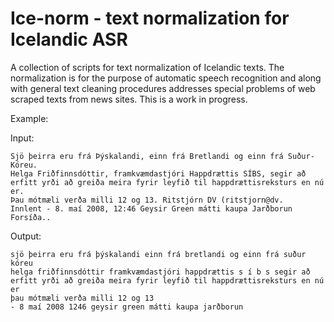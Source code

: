 # Ice-norm - text normalization for Icelandic ASR

A collection of scripts for text normalization of Icelandic texts. The normalization is for the purpose of automatic speech recognition and along with general text cleaning procedures addresses special problems of web scraped texts from news sites. This is a work in progress.

Example:

Input:

	Sjö þeirra eru frá Þýskalandi, einn frá Bretlandi og einn frá Suður-Kóreu.
	Helga Friðfinnsdóttir, framkvæmdastjóri Happdrættis SÍBS, segir að erfitt yrði að greiða meira fyrir leyfið til happdrættisreksturs en nú er.
	Þau mótmæli verða milli 12 og 13. Ritstjórn DV (ritstjorn@dv.
	Innlent - 8. maí 2008, 12:46 Geysir Green mátti kaupa Jarðborun Forsíða..
	
Output:

	sjö þeirra eru frá þýskalandi einn frá bretlandi og einn frá suður kóreu
	helga friðfinnsdóttir framkvæmdastjóri happdrættis s í b s segir að erfitt yrði að greiða meira fyrir leyfið til happdrættisreksturs en nú er
	þau mótmæli verða milli 12 og 13
	- 8 maí 2008 1246 geysir green mátti kaupa jarðborun